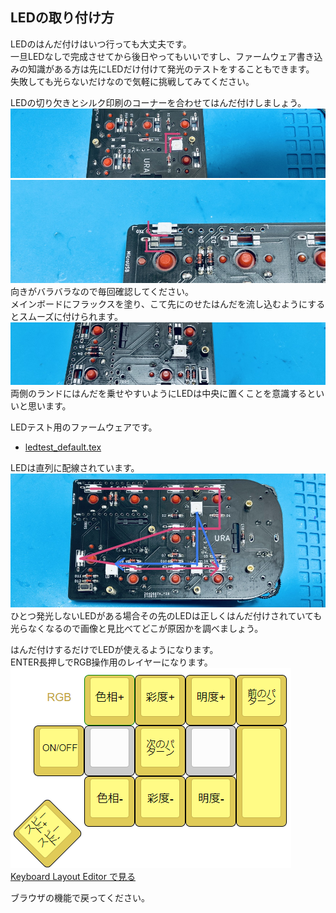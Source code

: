 ## LEDの取り付け方
LEDのはんだ付けはいつ行っても大丈夫です。  
一旦LEDなしで完成させてから後日やってもいいですし、ファームウェア書き込みの知識がある方は先にLEDだけ付けて発光のテストをすることもできます。  
失敗しても光らないだけなので気軽に挑戦してみてください。   

LEDの切り欠きとシルク印刷のコーナーを合わせてはんだ付けしましょう。  
![](img/led01.jpg)  
![](img/led02.jpg)  
向きがバラバラなので毎回確認してください。  
メインボードにフラックスを塗り、こて先にのせたはんだを流し込むようにするとスムーズに付けられます。 
![](img/led03.jpg)   
両側のランドにはんだを乗せやすいようにLEDは中央に置くことを意識するといいと思います。  
  
LEDテスト用のファームウェアです。  
- [ledtest_default.tex](https://github.com/Taro-Hayashi/Pop-n-Top/releases/download/1.0/ledtest_default.hex)  
  
LEDは直列に配線されています。  
![](img/led04.jpg)  
ひとつ発光しないLEDがある場合その先のLEDは正しくはんだ付けされていても光らなくなるので画像と見比べてどこが原因かを調べましょう。   

はんだ付けするだけでLEDが使えるようになります。  
ENTER長押しでRGB操作用のレイヤーになります。  
![](img/ledlayout.png)  
[Keyboard Layout Editor で見る](http://www.keyboard-layout-editor.com/##@_backcolor=%23ffffff&name=Layout%20-%20Breeseblock%20CURSORPAD%3B&@_x:1.25&a:7%3B&=Print%20Screen&=home&=end&=back%20space&_x:0.5&t=%23a18806&d:true%3B&=RGB&_c=%23e0cb58&t=%23000000%3B&=%E8%89%B2%E7%9B%B8+&=%E5%BD%A9%E5%BA%A6+&=%E6%98%8E%E5%BA%A6+&_fa@:1%3B%3B&=%E5%89%8D%E3%81%AE%E3%83%91%E3%82%BF%E3%83%BC%E3%83%B3%3B&@_x:0.25&c=%23777777&a:5&f2:0%3B&=%E6%8B%A1%E5%A4%A7%0A%E7%B8%AE%E5%B0%8F&_fa@:0&:0&:0&:0&:0&:0&:1%3B%3B&=%E2%86%91%0A%E2%86%93%0A%0A%0A%0A%0A%E3%83%9B%E3%82%A4%E3%83%BC%E3%83%AB&_c=%23cccccc&a:7%3B&=%E2%86%91&_c=%23777777&a:4&fa@:0&:0&:0&:0&:0&:0&:1&:0&:0&:1%3B%3B&=%0A%E2%86%90%0A%0A%E2%86%92%0A%0A%0A%0A%0A%0A%E3%83%9B%E3%82%A4%E3%83%BC%E3%83%AB&_c=%23aaaaaa&t=%23000000%0A%23d4ff24&a:5&f:3&h:2%3B&=%0A%E9%95%B7%E6%8A%BC%E3%81%97LED%0A%0A%0A%0A%0Aenter&_x:0.5&c=%23e0cb58&t=%23000000&a:7&fa@:1%3B%3B&=ON%2F%2FOFF&_c=%23cccccc%3B&=&_c=%23e0cb58%3B&=%E6%AC%A1%E3%81%AE%E3%83%91%E3%82%BF%E3%83%BC%E3%83%B3&_c=%23cccccc%3B&=&_c=%23e0cb58&h:2%3B&=%3B&@_x:1.25&c=%23cccccc&f:3%3B&=%E2%86%90&_f:3%3B&=%E2%86%93&_f:3%3B&=%E2%86%92&_x:2.5&c=%23e0cb58&f:3%3B&=%E8%89%B2%E7%9B%B8-&_f:3%3B&=%E5%BD%A9%E5%BA%A6-&_f:3%3B&=%E6%98%8E%E5%BA%A6-%3B&@_r:-45&ry:3.5&y:-0.25&x:0.25&c=%23777777&a:5&fa@:0&:1&:0&:0&:0&:0&:0%3B%3B&=%E5%89%8D%E3%81%AE%E3%82%BF%E3%83%96%0A%E6%AC%A1%E3%81%AE%E3%82%BF%E3%83%96%3B&@_ry:5.25&y:2.25&x:5.25&c=%23e0cb58&fa@:1&:1%3B%3B&=%E3%82%B9%E3%83%94%E3%83%BC%E3%83%89+%0A%E3%82%B9%E3%83%94%E3%83%BC%E3%83%89-) 

ブラウザの機能で戻ってください。
